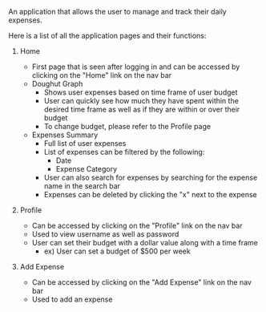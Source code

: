 An application that allows the user to manage and track their daily expenses.

Here is a list of all the application pages and their functions:

1) Home
    - First page that is seen after logging in and can be accessed by clicking on the "Home" link on the nav bar
    - Doughut Graph 
        - Shows user expenses based on time frame of user budget
        - User can quickly see how much they have spent within the desired time frame as well as if they are within or over their budget
        - To change budget, please refer to the Profile page
    - Expenses Summary
        - Full list of user expenses
        - List of expenses can be filtered by the following:
            - Date 
            - Expense Category
        - User can also search for expenses by searching for the expense name in the search bar
        - Expenses can be deleted by clicking the "x" next to the expense

2) Profile
    - Can be accessed by clicking on the "Profile" link on the nav bar
    - Used to view username as well as password
    - User can set their budget with a dollar value along with a time frame
        - ex) User can set a budget of $500 per week

3) Add Expense
    - Can be accessed by clicking on the "Add Expense" link on the nav bar
    - Used to add an expense


